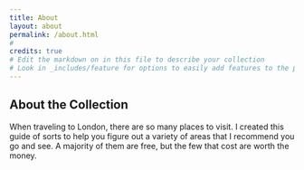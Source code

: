 ```yaml
---
title: About
layout: about
permalink: /about.html
# 
credits: true
# Edit the markdown on in this file to describe your collection
# Look in _includes/feature for options to easily add features to the page
---
```




## About the Collection

When traveling to London, there are so many places to visit. I created this guide of sorts to help you figure out a variety of areas that I recommend you go and see. A majority of them are free, but the few that cost are worth the money.



